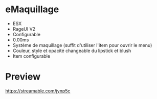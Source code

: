 # eMaquillage

- ESX
- RageUI V2
- Configurable
- 0.00ms
- Système de maquillage (suffit d'utiliser l'item pour ouvrir le menu)
- Couleur, style et opacité changeable du lipstick et blush
- Item configurable

# Preview
https://streamable.com/jynp5c
